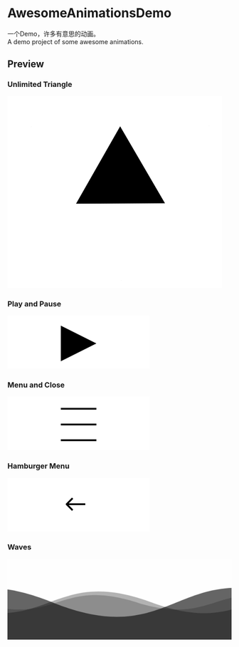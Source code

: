 # AwesomeAnimationsDemo
一个Demo，许多有意思的动画。  
A demo project of some awesome animations.

## Preview
### Unlimited Triangle
![UnlimitedTriangle](https://raw.githubusercontent.com/FlyKite/AwesomeAnimationsDemo/master/Previews/UnlimitedTriangle.gif)

### Play and Pause
![PlayAndPause](https://raw.githubusercontent.com/FlyKite/AwesomeAnimationsDemo/master/Previews/PlayAndPause.gif)

### Menu and Close
![MenuAndClose](https://raw.githubusercontent.com/FlyKite/AwesomeAnimationsDemo/master/Previews/MenuAndClose.gif)

### Hamburger Menu
![HamburgerMenu](https://raw.githubusercontent.com/FlyKite/AwesomeAnimationsDemo/master/Previews/HamburgerMenu.gif)

### Waves
![Waves](https://raw.githubusercontent.com/FlyKite/AwesomeAnimationsDemo/master/Previews/Waves.gif)
